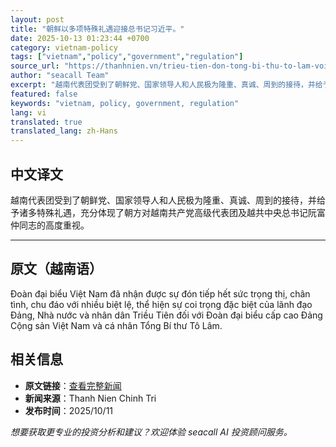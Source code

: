 ```yaml
---
layout: post
title: "朝鲜以多项特殊礼遇迎接总书记习近平。"
date: 2025-10-13 01:23:44 +0700
category: vietnam-policy
tags: ["vietnam","policy","government","regulation"]
source_url: "https://thanhnien.vn/trieu-tien-don-tong-bi-thu-to-lam-voi-nhieu-biet-le-185251011210225882.htm"
author: "seacall Team"
excerpt: "越南代表团受到了朝鲜党、国家领导人和人民极为隆重、真诚、周到的接待，并给予诸多特殊礼遇，充分体现了朝方对越南共产党高级代表团及越共中央总书记阮富仲同志的高度重视。..."
featured: false
keywords: "vietnam, policy, government, regulation"
lang: vi
translated: true
translated_lang: zh-Hans
---
```


## 中文译文

越南代表团受到了朝鲜党、国家领导人和人民极为隆重、真诚、周到的接待，并给予诸多特殊礼遇，充分体现了朝方对越南共产党高级代表团及越共中央总书记阮富仲同志的高度重视。

---

## 原文（越南语）

Đo&agrave;n đại biểu Việt Nam đ&atilde; nhận được sự đ&oacute;n tiếp hết sức trọng thị, ch&acirc;n t&igrave;nh, chu đ&aacute;o với nhiều biệt lệ, thể hiện sự coi trọng đặc biệt của l&atilde;nh đạo Đảng, Nh&agrave; nước v&agrave; nh&acirc;n d&acirc;n Triều Ti&ecirc;n đối với Đo&agrave;n đại biểu cấp cao Đảng Cộng sản Việt Nam v&agrave; c&aacute; nh&acirc;n Tổng B&iacute; thư T&ocirc; L&acirc;m.

## 相关信息

- **原文链接**：[查看完整新闻](https://thanhnien.vn/trieu-tien-don-tong-bi-thu-to-lam-voi-nhieu-biet-le-185251011210225882.htm)
- **新闻来源**：Thanh Nien Chinh Tri
- **发布时间**：2025/10/11

*想要获取更专业的投资分析和建议？欢迎体验 seacall AI 投资顾问服务。*